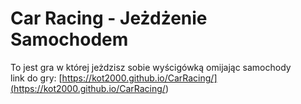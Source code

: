 # Car Racing - Jeżdżenie Samochodem
To jest gra w której jeżdzisz sobie wyścigówką omijając samochody<br>
link do gry: [https://kot2000.github.io/CarRacing/](<https://kot2000.github.io/CarRacing/>)

